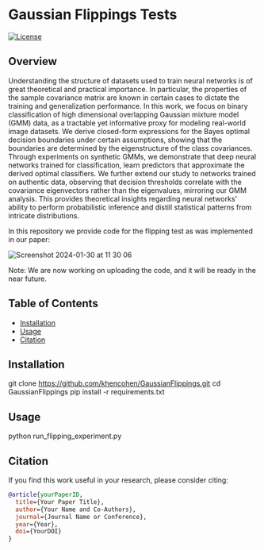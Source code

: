 # Gaussian Flippings Tests

[![License](https://img.shields.io/badge/license-MIT-blue.svg)](LICENSE)

## Overview

Understanding the structure of datasets used to train neural networks is of great theoretical and practical importance. 
In particular, the properties of the sample covariance matrix are known in certain cases to dictate the training and generalization performance. 
In this work, we focus on binary classification of high dimensional overlapping Gaussian mixture model (GMM) data, as a tractable yet informative proxy for modeling real-world image datasets.
We derive closed-form expressions for the Bayes optimal decision boundaries under certain assumptions, showing that the boundaries are determined by the eigenstructure of the class covariances. Through experiments on synthetic GMMs, we demonstrate that deep neural networks trained for classification, learn predictors that approximate the derived optimal classifiers. 
We further extend our study to networks trained on authentic data, observing that decision thresholds correlate with the covariance eigenvectors rather than the eigenvalues, mirroring our GMM analysis. This provides theoretical insights regarding neural networks' ability to perform probabilistic inference and distill statistical patterns from intricate distributions.

In this repository we provide code for the flipping test as was implemented in our paper:

![Screenshot 2024-01-30 at 11 30 06](https://github.com/khencohen/GaussianFlippings/assets/52878011/7f59b9df-feb5-4983-9e28-cabda41e36aa)


Note: We are now working on uploading the code, and it will be ready in the near future.


## Table of Contents

- [Installation](#installation)
- [Usage](#usage)
- [Citation](#citation)


## Installation
git clone https://github.com/khencohen/GaussianFlippings.git
cd GaussianFlippings
pip install -r requirements.txt



## Usage
python run_flipping_experiment.py



## Citation

If you find this work useful in your research, please consider citing:

```bibtex
@article{yourPaperID,
  title={Your Paper Title},
  author={Your Name and Co-Authors},
  journal={Journal Name or Conference},
  year={Year},
  doi={YourDOI}
}
